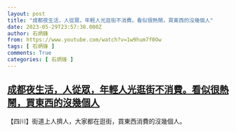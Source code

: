 ```yaml
---
layout: post
title: "成都夜生活，人從眾，年輕人光逛街不消費。看似很熱鬧，買東西的沒幾個人"
date: 2023-05-29T23:57:38.000Z
author: 石炳鋒
from: https://www.youtube.com/watch?v=1w9hum7f0Ow
tags: [ 石炳锋 ]
comments: True
categories: [ 石炳锋 ]
---
```

<!--1685404658000-->
[成都夜生活，人從眾，年輕人光逛街不消費。看似很熱鬧，買東西的沒幾個人](https://www.youtube.com/watch?v=1w9hum7f0Ow)
------

<div>
【四川】街道上人擠人，大家都在逛街，買東西消費的沒幾個人。
</div>
